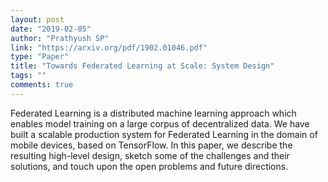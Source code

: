 ```yaml
---
layout: post
date: "2019-02-05"
author: "Prathyush SP"
link: "https://arxiv.org/pdf/1902.01046.pdf"
type: "Paper"
title: "Towards Federated Learning at Scale: System Design"
tags: ""
comments: true
---
```

Federated Learning is a distributed machine learning approach which enables model training on a large corpus of
decentralized data. We have built a scalable production system for Federated Learning in the domain of mobile
devices, based on TensorFlow. In this paper, we describe the resulting high-level design, sketch some of the
challenges and their solutions, and touch upon the open problems and future directions.